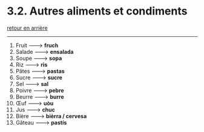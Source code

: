 # 3.2. Autres aliments et condiments

[retour en arrière](../../../menu_fiches.md)

---

1. Fruit  ---> **fruch**
2. Salade  ---> **ensalada**
3. Soupe  ---> **sopa**
4. Riz  ---> **ris**
5. Pâtes  ---> **pastas**
6. Sucre  ---> **sucre**
7. Sel  ---> **sal**
8. Poivre  ---> **pebre**
9. Beurre  ---> **burre**
10. Œuf  ---> **uòu**
11. Jus  ---> **chuc**
12. Bière  ---> **bièrra / cervesa**
13. Gâteau ---> **pastís**